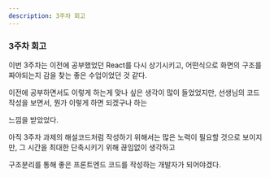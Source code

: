 ```yaml
---
description: 3주차 회고
---
```


### 3주차 회고

이번 3주차는 이전에 공부했었던 React를 다시 상기시키고, 어떤식으로 화면의 구조를 짜야되는지 감을 찾는 좋은 수업이었던 것 같다.

이전에 공부하면서도 이렇게 하는게 맞나 싶은 생각이 많이 들었었지만, 선생님의 코드 작성을 보면서, 뭔가 이렇게 하면 되겠구나 하는

느낌을 받았었다.

아직 3주차 과제의 해설코드처럼 작성하기 위해서는 많은 노력이 필요할 것으로 보이지만, 그 시간을 최대한 단축시키기 위해 끊임없이 생각하고

구조분리를 통해 좋은 프론트엔드 코드를 작성하는 개발자가 되어야겠다.